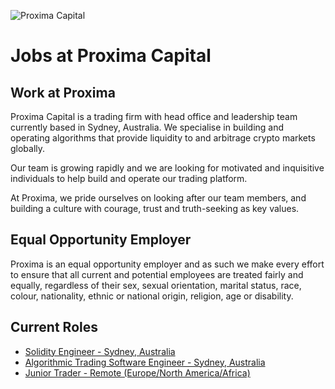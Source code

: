 <!-- markdownlint-disable-next-line MD041 -->
![Proxima Capital](images/Proxima.png "Proxima Capital")

# Jobs at Proxima Capital

## Work at Proxima

Proxima Capital is a trading firm with head office and leadership team currently
based in Sydney, Australia. We specialise in building and operating algorithms
that provide liquidity to and arbitrage crypto markets globally.

Our team is growing rapidly and we are looking for motivated and inquisitive
individuals to help build and operate our trading platform.

At Proxima, we pride ourselves on looking after our team members, and building a
culture with courage, trust and truth-seeking as key values.

## Equal Opportunity Employer

Proxima is an equal opportunity employer and as such we make every effort to
ensure that all current and potential employees are treated fairly and equally,
regardless of their sex, sexual orientation, marital status, race, colour,
nationality, ethnic or national origin, religion, age or disability.

## Current Roles

- [Solidity Engineer - Sydney, Australia](SolidityEngineer.md)
- [Algorithmic Trading Software Engineer - Sydney, Australia](AlgorithmicTradingEngineer.md)
- [Junior Trader - Remote (Europe/North America/Africa)](JuniorTrader.md)
